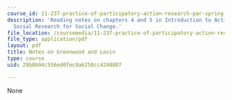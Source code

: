 ```yaml
---
course_id: 11-237-practice-of-participatory-action-research-par-spring-2016
description: 'Reading notes on chapters 4 and 5 in Introduction to Action Research:
  Social Research for Social Change.'
file_location: /coursemedia/11-237-practice-of-participatory-action-research-par-spring-2016/29b8b94c556ed0fec9a6258cc4240807_MIT11_237S16_Greenwood.pdf
file_type: application/pdf
layout: pdf
title: Notes on Greenwood and Levin
type: course
uid: 29b8b94c556ed0fec9a6258cc4240807

---
```

None